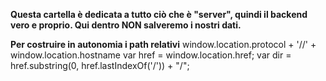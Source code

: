 **Questa cartella è dedicata a tutto ciò che è "server", quindi il backend vero e proprio. Qui dentro NON salveremo i nostri dati.**

**Per costruire in autonomia i path relativi**
window.location.protocol + '//' + window.location.hostname var href = window.location.href; var dir = href.substring(0, href.lastIndexOf('/')) + "/"; 
